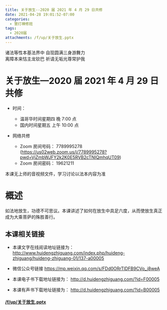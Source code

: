 ```yaml
---
title: 关于放生--2020 届 2021 年 4 月 29 日共修
date: 2021-04-28 19:01:52-07:00
categories:
  - 慧灯禅修班
tags:
  - 2020届
attachments: /f/up/关于放生.pptx
---
```

诸法等性本基法界中 自现圆满三身游舞力  
离障本来怙主龙钦巴 祈请无垢光尊常护我

# 关于放生—2020 届 2021 年 4 月 29 日共修

- 时间：

  - 温哥华时间星期四 晚 7:00 点
  - 国内时间星期五 上午 10:00 点

- 网络共修
  - Zoom 房间号码： 7789995278 (<https://us02web.zoom.us/j/7789995278?pwd=VjZmbWJFY2k2K0E5RVB2cTNIQmhqUT09>)
  - Zoom 房间密码： 19621211

本课无上师的音视频文件，学习讨论以法本内容为准

# 概述

如法地放生，功德不可思议。本课讲述了如何在放生中具足六度，从而使放生真正成为大乘菩萨的殊胜善行。

## 本课相关链接

- 本课文字在线阅读地址链接为：
  <http://www.huidengzhiguang.com/index.php/huideng-zhiguang/huideng-zhiguang-01/137-a00005>

- 微信公众号链接
  <https://mp.weixin.qq.com/s/FDd0ORrTlDFB9CVo_j8weA>  

- 本课电子书下载地址链接为：
  <http://d.huidengzhiguang.com/?id=F00005>

- 本课有声书下载地址链接为：
  <http://d.huidengzhiguang.com/?id=B00005>


#### [/f/up/关于放生.pptx](/f/up/关于放生.pptx)